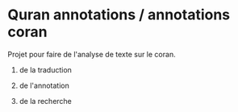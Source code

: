 # Quran annotations / annotations coran

Projet pour faire de l'analyse de texte sur le coran.

1. de la traduction

2. de l'annotation

3. de la recherche

